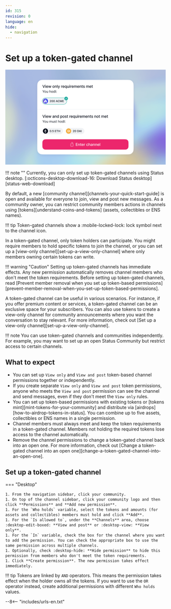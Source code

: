 ```yaml
---
id: 315
revision: 0
language: en
hide:
  - navigation
---
```


# Set up a token-gated channel

![A header image of a token-gated channel where the member meets the view requirements but doesn't meet the view and post ones.](./set-up-a-token-gated-channel/315-0-1.png)

!!! note ""
    Currently, you can only set up token-gated channels using Status desktop. [:octicons-desktop-download-16: Download Status desktop][status-web-download]

By default, a new [community channel][channels-your-quick-start-guide] is open and available for everyone to join, view and post new messages. As a community owner, you can restrict community members actions in channels using [tokens][understand-coins-and-tokens] (assets, collectibles or ENS names).

!!! tip
    Token-gated channels show a :mobile-locked-lock: lock symbol next to the channel icon.

In a token-gated channel, only token holders can participate. You might require members to hold specific tokens to join the channel, or you can set up a [view-only channel][set-up-a-view-only-channel] where only members owning certain tokens can write.

!!! warning "Caution"
    Setting up token-gated channels has immediate effects. Any new permission automatically removes channel members who don't meet the token requirements. Before setting up token-gated channels, read [Prevent member removal when you set up token-based permissions][prevent-member-removal-when-you-set-up-token-based-permissions].

A token-gated channel can be useful in various scenarios. For instance, if you offer premium content or services, a token-gated channel can be an exclusive space for your subscribers. You can also use tokens to create a view-only channel for community announcements where you want the conversation to stay relevant. For more information, check out [Set up a view-only channel][set-up-a-view-only-channel].

!!! note
    You can use token-gated channels and communities independently. For example, you may want to set up an open Status Community but restrict access to certain channels.

## What to expect

- You can set up `View only` and `View and post` token-based channel permissions together or independently.
- If you create separate `View only` and `View and post` token permissions, anyone who meets the `View and post` permission can see the channel and send messages, even if they don't meet the `View only` rules.
- You can set up token-based permissions with existing tokens or [tokens mint][mint-tokens-for-your-community] and distribute via [airdrops][how-to-airdrop-tokens-in-status]. You can combine up to five assets, collectibles or ENS names in a single permission.
- Channel members must always meet and keep the token requirements in a token-gated channel. Members not holding the required tokens lose access to the channel automatically.
- Remove the channel permissions to change a token-gated channel back into an open one. For more information, check out [Change a token-gated channel into an open one][change-a-token-gated-channel-into-an-open-one].

## Set up a token-gated channel

=== "Desktop"

    1. From the navigation sidebar, click your community.
    1. On top of the channel sidebar, click your community logo and then click **Permissions** and **Add new permission**.
    1. For the `Who holds` variable, select the tokens and amounts (for assets and collectibles) members must hold and click **Add**.
    1. For the `Is allowed to`, under the **Channels** area, choose :desktop-edit-boxed: **View and post** or :desktop-view: **View only**.
    1. For the `In` variable, check the box for the channel where you want to add the permission. You can check the appropriate box to use the same permission across multiple channels.
    1. Optionally, check :desktop-hide: **Hide permission** to hide this permission from members who don't meet the token requirements.
    1. Click **Create permission**. The new permission takes effect immediately.

!!! tip
    Tokens are linked by `AND` operators. This means the permission takes effect when the holder owns all the tokens. If you want to use the `OR` operator instead, create additional permissions with different `Who holds` values.

--8<-- "includes/urls-en.txt"
